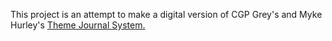 This project is an attempt to make a digital version of CGP Grey's and Myke Hurley's <a href="https://www.thethemesystem.com/">Theme Journal System.</a> 